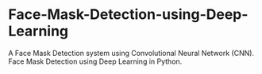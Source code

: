 # Face-Mask-Detection-using-Deep-Learning
 A Face Mask Detection system using Convolutional Neural Network (CNN). Face Mask Detection using Deep Learning in Python. 
